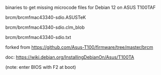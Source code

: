 binaries to get missing microcode files for Debian 12 on ASUS T100TAF

brcm/brcmfmac43340-sdio.ASUSTeK

brcm/brcmfmac43340-sdio.clm_blob

brcm/brcmfmac43340-sdio.txt

forked from https://github.com/Asus-T100/firmware/tree/master/brcm

doc: https://wiki.debian.org/InstallingDebianOn/Asus/T100TA

(note: enter BIOS with F2 at boot)
